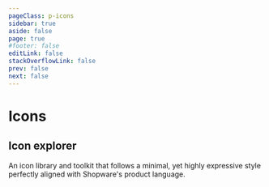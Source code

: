 ```yaml
---
pageClass: p-icons
sidebar: true
aside: false
page: true
#footer: false
editLink: false
stackOverflowLink: false
prev: false
next: false
---
```


<script setup>
import IconSearchOverview from "../components/icons/IconSearchOverview.vue";
</script>

# Icons

## Icon explorer

An icon library and toolkit that follows a minimal, yet highly expressive style perfectly aligned with Shopware's product language.

<IconSearchOverview/>
